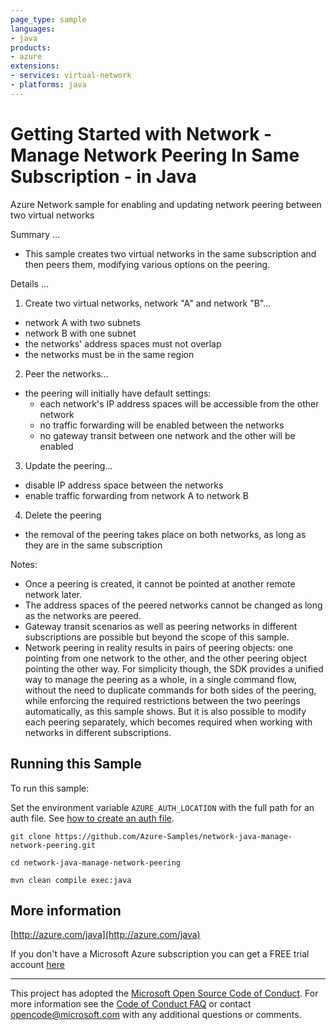 ```yaml
---
page_type: sample
languages:
- java
products:
- azure
extensions:
- services: virtual-network
- platforms: java
---
```


# Getting Started with Network - Manage Network Peering In Same Subscription - in Java #


  Azure Network sample for enabling and updating network peering between two virtual networks
 
  Summary ...
 
  - This sample creates two virtual networks in the same subscription and then peers them, modifying various options on the peering.
 
  Details ...
 
  1. Create two virtual networks, network "A" and network "B"...
  - network A with two subnets
  - network B with one subnet
  - the networks' address spaces must not overlap
  - the networks must be in the same region
 
  2. Peer the networks...
  - the peering will initially have default settings:
    - each network's IP address spaces will be accessible from the other network
    - no traffic forwarding will be enabled between the networks
    - no gateway transit between one network and the other will be enabled
 
  3. Update the peering...
  - disable IP address space between the networks
  - enable traffic forwarding from network A to network B
  
  4. Delete the peering
  - the removal of the peering takes place on both networks, as long as they are in the same subscription
 
  Notes: 
  - Once a peering is created, it cannot be pointed at another remote network later.
  - The address spaces of the peered networks cannot be changed as long as the networks are peered.
  - Gateway transit scenarios as well as peering networks in different subscriptions are possible but beyond the scope of this sample.
  - Network peering in reality results in pairs of peering objects: one pointing from one network to the other,
    and the other peering object pointing the other way. For simplicity though, the SDK provides a unified way to
    manage the peering as a whole, in a single command flow, without the need to duplicate commands for both sides of the peering,
    while enforcing the required restrictions between the two peerings automatically, as this sample shows. But it is also possible
    to modify each peering separately, which becomes required when working with networks in different subscriptions.
 

## Running this Sample ##

To run this sample:

Set the environment variable `AZURE_AUTH_LOCATION` with the full path for an auth file. See [how to create an auth file](https://github.com/Azure/azure-libraries-for-java/blob/master/AUTH.md).

    git clone https://github.com/Azure-Samples/network-java-manage-network-peering.git

    cd network-java-manage-network-peering

    mvn clean compile exec:java

## More information ##

[http://azure.com/java](http://azure.com/java)

If you don't have a Microsoft Azure subscription you can get a FREE trial account [here](http://go.microsoft.com/fwlink/?LinkId=330212)

---

This project has adopted the [Microsoft Open Source Code of Conduct](https://opensource.microsoft.com/codeofconduct/). For more information see the [Code of Conduct FAQ](https://opensource.microsoft.com/codeofconduct/faq/) or contact [opencode@microsoft.com](mailto:opencode@microsoft.com) with any additional questions or comments.